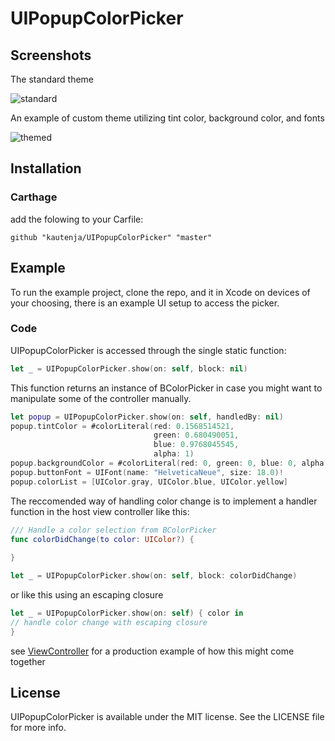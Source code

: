 # UIPopupColorPicker

## Screenshots

The standard theme

![standard][]

An example of custom theme utilizing tint color, background color, and fonts

![themed][]

[standard]: https://user-images.githubusercontent.com/2184469/28428261-78c0d20a-6d3e-11e7-8bbb-538066ae9696.PNG
[themed]: https://user-images.githubusercontent.com/2184469/28428266-7b990cae-6d3e-11e7-98b2-dddc01dc55d1.PNG

## Installation

### Carthage

add the folowing to your Carfile:

```
github "kautenja/UIPopupColorPicker" "master"
```

## Example

To run the example project, clone the repo, and it in Xcode on devices of your choosing, there is an example UI
setup to access the picker.

### Code

UIPopupColorPicker is accessed through the single static function:

```swift
let _ = UIPopupColorPicker.show(on: self, block: nil)
```

This function returns an instance of BColorPicker in case you might want to
manipulate some of the controller manually.

```swift
let popup = UIPopupColorPicker.show(on: self, handledBy: nil)
popup.tintColor = #colorLiteral(red: 0.1568514521, 
                                green: 0.680490051, 
                                blue: 0.9768045545, 
                                alpha: 1)
popup.backgroundColor = #colorLiteral(red: 0, green: 0, blue: 0, alpha: 1)
popup.buttonFont = UIFont(name: "HelveticaNeue", size: 18.0)!
popup.colorList = [UIColor.gray, UIColor.blue, UIColor.yellow]
```

The reccomended way of handling color change is to implement a handler function
in the host view controller like this:

```swift
/// Handle a color selection from BColorPicker
func colorDidChange(to color: UIColor?) {
    
}

let _ = UIPopupColorPicker.show(on: self, block: colorDidChange)
```

or like this using an escaping closure

```swift
let _ = UIPopupColorPicker.show(on: self) { color in
// handle color change with escaping closure
}
```

see [ViewController](Example/PopupColorPicker/UIPopupColorPicker/ViewController.swift) for a production 
example of how this might come together


## License

UIPopupColorPicker is available under the MIT license. See the LICENSE file for more 
info.
